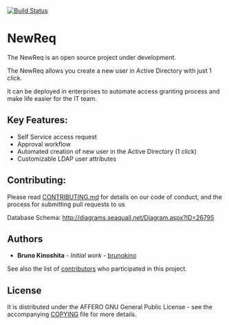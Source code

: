 [<img src="https://travis-ci.org/NewReq/NewReq.svg?branch=master" alt="Build Status" />](https://travis-ci.org/NewReq/NewReq)

# NewReq

The NewReq is an open source project under development.

The NewReq allows you create a new user in Active Directory with just 1 click.

It can be deployed in enterprises to automate access granting process and make life easier for the IT team. 


## Key Features:

* Self Service access request
* Approval workflow
* Automated creation of new user in the Active Directory (1 click)
* Customizable LDAP user attributes


## Contributing:

Please read [CONTRIBUTING.md](CONTRIBUTING.md) for details on our code of conduct, and the process for submitting pull requests to us


Database Schema:
http://diagrams.seaquail.net/Diagram.aspx?ID=26795



## Authors

* **Bruno Kinoshita** - *Initial work* - [brunokino](https://github.com/brunokino)

See also the list of [contributors](AUTHORS.md) who participated in this project.


## License

It is distributed under the AFFERO GNU General Public License - see the accompanying [COPYING](COPYING) file for more details.

